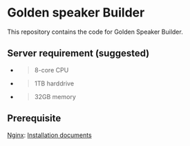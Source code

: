 # Golden speaker Builder
This repository contains the code for Golden Speaker Builder.

## Server requirement (suggested)
*  >8-core CPU
*  >1TB harddrive
*  >32GB memory

## Prerequisite
[Nginx](https://www.nginx.com/): [Installation documents](https://nginx.org/en/docs/install.html)
